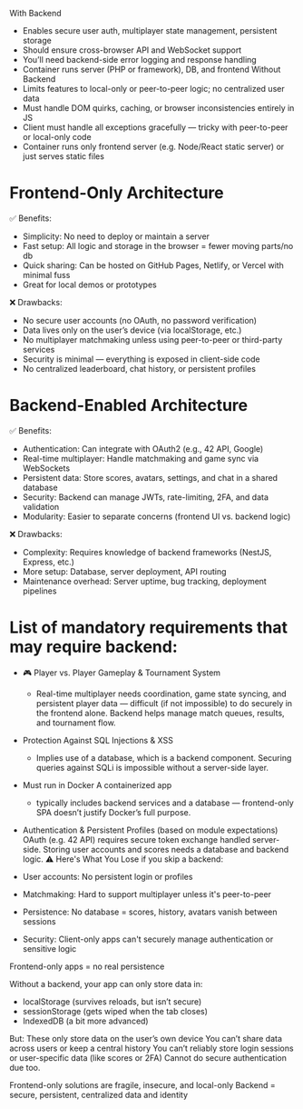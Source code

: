 

With Backend
- Enables secure user auth, multiplayer state management, persistent storage
- Should ensure cross-browser API and WebSocket support
- You’ll need backend-side error logging and response handling
- Container runs server (PHP or framework), DB, and frontend
Without Backend
- Limits features to local-only or peer-to-peer logic; no centralized user data
- Must handle DOM quirks, caching, or browser inconsistencies entirely in JS
- Client must handle all exceptions gracefully — tricky with peer-to-peer or local-only code
- Container runs only frontend server (e.g. Node/React static server) or just serves static files




# Frontend-Only Architecture
✅ Benefits:
- Simplicity: No need to deploy or maintain a server
- Fast setup: All logic and storage in the browser = fewer moving parts/no db
- Quick sharing: Can be hosted on GitHub Pages, Netlify, or Vercel with minimal fuss
- Great for local demos or prototypes

❌ Drawbacks:
- No secure user accounts (no OAuth, no password verification)
- Data lives only on the user’s device (via localStorage, etc.)
- No multiplayer matchmaking unless using peer-to-peer or third-party services
- Security is minimal — everything is exposed in client-side code
- No centralized leaderboard, chat history, or persistent profiles

# Backend-Enabled Architecture
✅ Benefits:
- Authentication: Can integrate with OAuth2 (e.g., 42 API, Google)
- Real-time multiplayer: Handle matchmaking and game sync via WebSockets
- Persistent data: Store scores, avatars, settings, and chat in a shared database
- Security: Backend can manage JWTs, rate-limiting, 2FA, and data validation
- Modularity: Easier to separate concerns (frontend UI vs. backend logic)

❌ Drawbacks:
- Complexity: Requires knowledge of backend frameworks (NestJS, Express, etc.)
- More setup: Database, server deployment, API routing
- Maintenance overhead: Server uptime, bug tracking, deployment pipelines

# List of mandatory requirements that may require backend:
- 🎮 Player vs. Player Gameplay & Tournament System
    - Real-time multiplayer needs coordination, game state syncing, and persistent player data — difficult (if not impossible) to do securely in the frontend alone. Backend helps manage match queues, results, and tournament flow.
- Protection Against SQL Injections & XSS
    - Implies use of a database, which is a backend component. Securing queries against SQLi is impossible without a server-side layer.
- Must run in Docker	A containerized app
     - typically includes backend services and a database — frontend-only SPA doesn’t justify Docker’s full purpose.
- Authentication & Persistent Profiles (based on module expectations)	OAuth (e.g. 42 API) requires secure token exchange handled server-side. Storing user accounts and scores needs a database and backend logic.
⚠️ Here's What You Lose if you skip a backend:

- User accounts: No persistent login or profiles
- Matchmaking: Hard to support multiplayer unless it's peer-to-peer
- Persistence: No database = scores, history, avatars vanish between sessions
- Security: Client-only apps can't securely manage authentication or sensitive logic

Frontend-only apps = no real persistence

Without a backend, your app can only store data in:
- localStorage (survives reloads, but isn’t secure)
- sessionStorage (gets wiped when the tab closes)
- IndexedDB (a bit more advanced)

But:
These only store data on the user’s own device
You can’t share data across users or keep a central history
You can’t reliably store login sessions or user-specific data (like scores or 2FA)
Cannot do secure authentication due too. 

Frontend-only solutions are fragile, insecure, and local-only
Backend = secure, persistent, centralized data and identity
